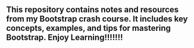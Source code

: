 ## This repository contains notes and resources from my Bootstrap crash course. It includes key concepts, examples, and tips for mastering Bootstrap. Enjoy Learning!!!!!!!
